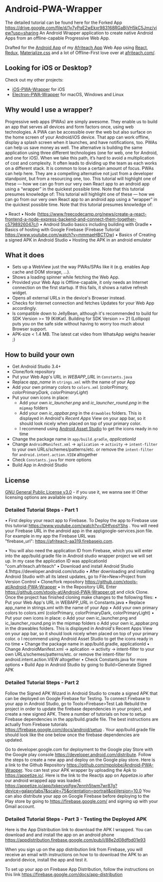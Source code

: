 # Android-PWA-Wrapper
The detailed tutorial can be found here for the Forked App https://drive.google.com/file/d/1y7yPqE2wEkxr983168RGaBjVH5kC5Jmz/view?usp=sharing
An Android Wrapper application to create native Android Apps from an offline-capable Progressive Web App.

Drafted for the [Android App](https://appdistribution.firebase.google.com/pub/i/88e2d08dfbd01e93) of my [Afriteach App](http://www.afriteach.com/) Web App using [React](https://github.com/facebook/react), [Redux](https://github.com/reactjs/redux), [Materialize.css](https://github.com/Dogfalo/materialize) and a lot of Offline-First love over at [afriteach.com/](http://www.afriteach.com/).

## Looking for iOS or Desktop?
Check out my other projects:
- [iOS-PWA-Wrapper](https://github.com/xtools-at/iOS-PWA-Wrapper) for iOS
- [Electron-PWA-Wrapper](https://github.com/xtools-at/Electron-PWA-Wrapper) for macOS, Windows and Linux

## Why would I use a wrapper?
Progressive web apps (PWAs) are simply awesome. They enable us to build an app that serves all devices and form factors once, using web technologies. A PWA can be accessible over the web but also surface on the home screen of your Android/iOS device. That app can work offline, display a splash screen when it launches, and have notifications, too. 
PWAs can help us save money as well. The alternative is building the same application using three different technologies (one for web, one for Android, and one for iOS).
When we take this path, it’s hard to avoid a multiplication of cost and complexity. It often leads to dividing up the team as each works on a different stack. It is common to lose a certain amount of focus. PWAs can help here. They are a compelling alternative not just from a developer standpoint, but from a resourcing one, too.
This tutorial will highlight one of these — how we can go from our very own React app to an android app using a “wrapper” in the quickest possible time.  Note that this tutorial presumes knowledge of:
This tutorial will highlight one of these — how we can go from our very own React app to an android app using a “wrapper” in the quickest possible time.  Note that this tutorial presumes knowledge of:

•	React 
•	Node (https://www.freecodecamp.org/news/create-a-react-frontend-a-node-express-backend-and-connect-them-together-c5798926047c/)
•	Android Studio basics including building with Gradle
•	Basics of hosting with Google Firebase (Firebase Tutorial https://www.youtube.com/watch?v=mmmaeHBCTOw)
•	Basics of Creating a signed APK in Android Studio
•	Hosting the APK in an android emulator


## What it does
- Sets up a WebView just the way PWAs/SPAs like it (e.g. enables App cache and DOM storage, ...).
- Shows a loading spinner while fetching the Web App.
- Provided your Web App is Offline-capable, it only needs an Internet connection on the first startup. If this fails, it shows a native refresh widget.
- Opens all external URLs in the device's Browser instead.
- Checks for Internet connection and fetches Updates for your Web App accordingly.
- Is compatible down to JellyBean, although it's recommended to build for SDK Version >= 19 (KitKat). Building for SDK Version >= 21 (Lollipop) puts you on the safe side without having to worry too much about Browser support.
- APK-size < 1.4 MB. The latest cat video from WhatsApp weighs heavier ;)

## How to build your own
- Get Android Studio 3.4+
- Clone/fork repository
- Put your Web App's URL in _WEBAPP_URL_ in `Constants.java`
- Replace *app_name* in `strings.xml` with the name of your App
- Add your own primary colors to `colors.xml` (*colorPrimary, colorPrimaryDark, colorPrimaryLight*)
- Put your own icons in place:
    - Add your own _ic_launcher.png_ and _ic_launcher_round.png_ in the `mipmap` folders
    - Add your own _ic_appbar.png_ in the `drawables` folders. This is displayed in Android's _Recent Apps_ View on your app bar, so it should look nicely when placed on top of your primary color.
    - I recommend using [Android Asset Studio](https://romannurik.github.io/AndroidAssetStudio) to get the icons ready in no time
- Change the package name in `app/build.gradle`, *applicationId*
- Change `AndroidManifest.xml` -> `aplication` -> `activity` -> `intent-filter` to your own URLs/schemes/patterns/etc. or remove the `intent-filter` for `android.intent.action.VIEW` altogether
- Check `Constants.java` for more options
- Build App in Android Studio

## License
[GNU General Public License v3.0](https://www.gnu.org/licenses/gpl-3.0.en.html) - if you use it, we wanna see it!
Other licensing options are available on inquiry.

### Detailed Tutorial Steps - Part 1
•	First deploy your react app to Firebase. To Deploy the app to Firebase use this tutorial https://www.youtube.com/watch?v=IDHfvpsYShs . You will need your Firebase URL in the android app in the app\google-services.json file. For example in my app the Firebase URL was  
"firebase_url": https://afriteach-aa319.firebaseio.com. 

•	You will also need the application ID from Firebase, which you will enter into the app/build.gradle file in Android studio wrapper project we will set up. In my case the application ID was applicationId "com.afriteach.afriteach"
•	Download and install Android Studio 4.1https://developer.android.com/studio
•	After downloading and installing Android Studio with all its latest updates,  go to File>New>Project from Version Control
•	Clone/fork repository https://github.com/xtools-at/Android-PWA-Wrapper 
•	In the Repository URL Enter https://github.com/xtools-at/Android-PWA-Wrapper.git and click Clone. Once the project has finished cloning make changes to the following files:
•	Put your Web App's URL in WEBAPP_URL in Constants.java
•	Replace app_name in strings.xml with the name of your App
•	Add your own primary colors to colors.xml (colorPrimary, colorPrimaryDark, colorPrimaryLight)
•	Put your own icons in place:
o	Add your own ic_launcher.png and ic_launcher_round.png in the mipmap folders
o	Add your own ic_appbar.png in the drawables folders. This is displayed in Android's Recent Apps View on your app bar, so it should look nicely when placed on top of your primary color.
o	I recommend using Android Asset Studio to get the icons ready in no time
•	Change the package name in app/build.gradle, applicationId
•	Change AndroidManifest.xml -> aplication -> activity -> intent-filter to your own URLs/schemes/patterns/etc. or remove the intent-filter for android.intent.action.VIEW altogether
•	Check Constants.java for more options
•	Build App in Android Studio by going to Build>Generate Signed APK


### Detailed Tutorial Steps - Part 2
Follow the Signed APK Wizard in Android Studio to create a signed APK that can be deployed on Google Firebase for Testing. 
To connect Firebase to your app in Android Studio, go to  Tools>Firebase>Test Lab
Rebuild the project in order to update the firebase dependencies in your project, and create a new signed APK. There a number of tutorials on how to setup Firebase dependencies in the app/build.gradle file. The best instructions are actually from Firebase tutorials https://firebase.google.com/docs/android/setup . Your app/build.grade file should look like the one below once the firebase dependencies are updated.

Go to developer.google.com for deployment to the Google play Store with the Google play console https://developer.android.com/distribute.
Follow the steps to create a new app and deploy on the Google play store.
Here is a link to the Github Repository https://github.com/mpolobe/Android-PWA-Wrapper.
You can test your APK wrapper by uploading the Apk to https://appetize.io/. Here is the link to the Reactjs app on Appetize.io after our android wrapped app was loaded.
https://appetize.io/app/txkecypjfgw7ennh5twm7wr87g?device=galaxytabs7&scale=75&orientation=portrait&osVersion=10.0
You can also distribute your app on Google Firebase before deploying to the Play store by going to https://firebase.google.com/ and signing up with your Gmail account.

### Detailed Tutorial Steps - Part 3 - Testing the Deployed APK

Here is the App Distribution link to download the APK I wrapped. You can download and  and install the app on an android phone https://appdistribution.firebase.google.com/pub/i/88e2d08dfbd01e93

When you sign up on the app distribution link from Firebase, you will receive an email with instructions on how to  to download the APK to an andorid device, install the app and test it.

To set up your app on Firebase App Distribution, follow the instructions on this link https://firebase.google.com/docs/app-distribution




